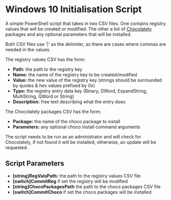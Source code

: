 # Windows 10 Initialisation Script

A simple PowerShell script that takes in two CSV files. One contains registry values that will be created or modified. The other a list of [Chocolately](https://chocolatey.org/) packages and any optional parameters that will be installed.

Both CSV files use '|' as the delimiter, as there are cases where commas are needed in the values.

The registry values CSV has the form:

- __Path:__ the path to the registry key
- __Name:__ the name of the registry key to be created/modified
- __Value:__ the new value of the registry key (strings should be surrounded by quotes & hex values prefixed by _0x_)
- __Type:__  the registry entry data key (Binary, DWord, ExpandString, MultiString, QWord or String)
- __Description:__ free text describing what the entry does

The Chocolately packages CSV has the form:

- __Package:__ the name of the choco package to install
- __Parameters:__ any optional choco install command arguments

The script needs to be run as an administrator and will check for Chocolately, if not found it will be installed, otherwise, an update will be requested.

## Script Parameters

- __[string]RegValsPath:__ the path to the registry values CSV file
- __[switch]CommitReg__ if set the registry will be modified
- __[string]ChocoPackagesPath__ the path to the choco packages CSV file
- __[switch]CommitChoco__ if set the choco packages will be installed